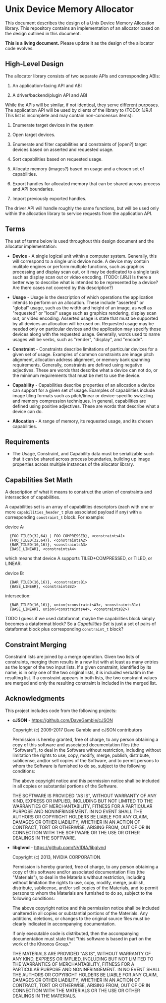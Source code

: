 Unix Device Memory Allocator
============================

This document describes the design of a Unix Device Memory Allocation
library.  This repository contains an implementation of an allocator
based on the design outlined in this document.

**This is a living document.**  Please update it as the design of the
allocator code evolves.

High-Level Design
-----------------

The allocator library consists of two separate APIs and corresponding
ABIs:

1. An application-facing API and ABI

2. A driver/backend/plugin API and ABI

While the APIs will be similar, if not identical, they serve different
purposes.  The application API will be used by clients of the library
to (TODO: [JRJ] This list is incomplete and may contain non-concensus
items):

1. Enumerate target devices in the system

2. Open target devices.

3. Enumerate and filter capabilities and constraints of [open?] target
   devices based on asserted and requested usage.

4. Sort capabilities based on requested usage.

5. Allocate memory (images?) based on usage and a chosen set of
   capabilities.

6. Export handles for allocated memory that can be shared across
   process and API boundaries.

7. Import previously exported handles.

The driver API will handle roughly the same functions, but will be used
only within the allocation library to service requests from the
application API.

Terms
-----

The set of terms below is used throughout this design document and the
allocator implementation:

* **Device** - A single logical unit within a computer system.
  Generally, this will correspond to a single unix device node.  A
  device may contain mulitple engines or perform multiple functions,
  such as graphics processing and display scan out, or it may be
  dedicated to a single task such as display scan out or video
  encoding.  (TODO: [JRJ] Is there a better way to describe what is
  intended to be represented by a device?  Are there cases not covered
  by this description?)

* **Usage** - Usage is the description of which operations the
  application intends to perform on an allocation.  These include
  "asserted" or "global" usage, such as the width and height of an
  image, as well as "requested" or "local" usage such as graphics
  rendering, display scan out, or video encoding.  Asserted usage
  is state that must be supported by all devices an allocation will be
  used on.  Requested usage may be needed only on particular devices
  and the application may specify those devices along with the
  requested usage.  Generally, words used to name usages will be
  verbs, such as "render", "display", and "encode".

* **Constraint** - Constraints describe limitations of particular
  devices for a given set of usage.  Examples of common constraints are
  image pitch alignment, allocation address alignment, or memory bank
  spanning requirements.  Generally, constraints are defined using
  negative adjectives.  These are words that describe what a device can
  not do, or the minimum requirements that must be met to use the
  device.

* **Capability** - Capabilities describe properties of an allocation a
  device can support for a given set of usage.  Examples of capabilities
  include image tiling formats such as pitch/linear or device-specific
  swizzling and memory compression techniques.  In general, capabilities
  are defined using positive adjectives.  These are words that describe
  what a device can do.

* **Allocation** - A range of memory, its requested usage, and its
  chosen capabilities.

Requirements
------------

* The Usage, Constraint, and Capability data must be serializable such
  that it can be shared across process boundaries, building up image
  properties across multiple instances of the allocator library.

Capabilities Set Math
---------------------

A description of what it means to construct the union of constraints and
intersection of capabilities.

A capabilities set is an array of capabilities descriptors (each with one
or more `capabilities_header_t` plus associated payload if any) with a
corresponding `constraint_t` block.  For example:

device A:
```
  {FOO_TILED(32,64) | FOO_COMPRESSED}, <constraintsA1>
  {FOO_TILED(32,64)}, <constraintsA2>
  {BAR_TILED(16,16)}, <constraintsA3>
  {BASE_LINEAR}, <constraintsA4>
```
which means that device A supports TILED+COMPRESSED, or TILED, or LINEAR.

device B:
```
  {BAR_TILED(16,16)}, <constraintsB1>
  {BASE_LINEAR}, <constraintsB2>
```

intersection:
```
  {BAR_TILED(16,16)}, union(<constraintsA3>, <constraintsB1>)
  {BASE_LINEAR}, union(<constraintsA4>, <constraintsB2>)
```

TODO I guess if we used dataformat, maybe the capabilities block simply
becomes a dataformat block?  So a *Capabilities Set* is just a set of
pairs of dataformat block plus corresponding `constraint_t` block?

Constraint Merging
------------------

Constraint lists are joined by a merge operation.  Given two lists of
constraints, merging them results in a new list with at least as many
entries as the longer of the two input lists.  If a given constraint,
identified by its name, is in only one of the two original lists, it is
included verbatim in the resulting list.  If a constraint appears in
both lists, the two constraint values are merged and only the resulting
constraint is included in the merged list.

Acknowledgments
----------------

This project includes code from the following projects:

* **cJSON** - https://github.com/DaveGamble/cJSON

  Copyright (c) 2009-2017 Dave Gamble and cJSON contributors

  Permission is hereby granted, free of charge, to any person obtaining a copy
  of this software and associated documentation files (the "Software"), to deal
  in the Software without restriction, including without limitation the rights
  to use, copy, modify, merge, publish, distribute, sublicense, and/or sell
  copies of the Software, and to permit persons to whom the Software is
  furnished to do so, subject to the following conditions:

  The above copyright notice and this permission notice shall be included in
  all copies or substantial portions of the Software.

  THE SOFTWARE IS PROVIDED "AS IS", WITHOUT WARRANTY OF ANY KIND, EXPRESS OR
  IMPLIED, INCLUDING BUT NOT LIMITED TO THE WARRANTIES OF MERCHANTABILITY,
  FITNESS FOR A PARTICULAR PURPOSE AND NONINFRINGEMENT. IN NO EVENT SHALL THE
  AUTHORS OR COPYRIGHT HOLDERS BE LIABLE FOR ANY CLAIM, DAMAGES OR OTHER
  LIABILITY, WHETHER IN AN ACTION OF CONTRACT, TORT OR OTHERWISE, ARISING FROM,
  OUT OF OR IN CONNECTION WITH THE SOFTWARE OR THE USE OR OTHER DEALINGS IN
  THE SOFTWARE.

* **libglvnd** - https://github.com/NVIDIA/libglvnd

  Copyright (c) 2013, NVIDIA CORPORATION.

  Permission is hereby granted, free of charge, to any person obtaining a
  copy of this software and/or associated documentation files (the
  "Materials"), to deal in the Materials without restriction, including
  without limitation the rights to use, copy, modify, merge, publish,
  distribute, sublicense, and/or sell copies of the Materials, and to
  permit persons to whom the Materials are furnished to do so, subject to
  the following conditions:

  The above copyright notice and this permission notice shall be included
  unaltered in all copies or substantial portions of the Materials.
  Any additions, deletions, or changes to the original source files
  must be clearly indicated in accompanying documentation.

  If only executable code is distributed, then the accompanying
  documentation must state that "this software is based in part on the
  work of the Khronos Group."

  THE MATERIALS ARE PROVIDED "AS IS", WITHOUT WARRANTY OF ANY KIND,
  EXPRESS OR IMPLIED, INCLUDING BUT NOT LIMITED TO THE WARRANTIES OF
  MERCHANTABILITY, FITNESS FOR A PARTICULAR PURPOSE AND NONINFRINGEMENT.
  IN NO EVENT SHALL THE AUTHORS OR COPYRIGHT HOLDERS BE LIABLE FOR ANY
  CLAIM, DAMAGES OR OTHER LIABILITY, WHETHER IN AN ACTION OF CONTRACT,
  TORT OR OTHERWISE, ARISING FROM, OUT OF OR IN CONNECTION WITH THE
  MATERIALS OR THE USE OR OTHER DEALINGS IN THE MATERIALS.
